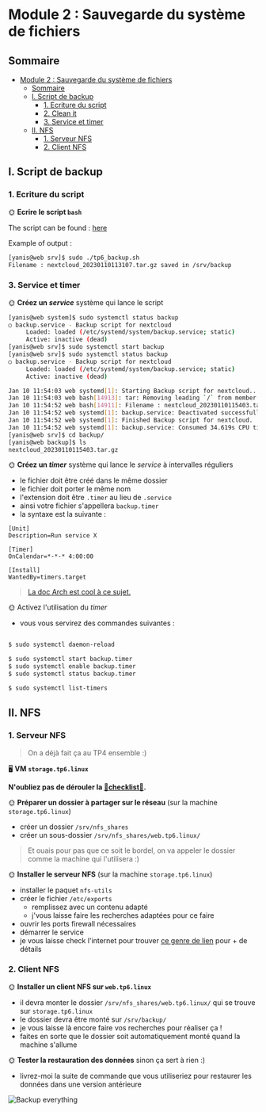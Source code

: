 # Module 2 : Sauvegarde du système de fichiers

## Sommaire

- [Module 2 : Sauvegarde du système de fichiers](#module-2--sauvegarde-du-système-de-fichiers)
  - [Sommaire](#sommaire)
  - [I. Script de backup](#i-script-de-backup)
    - [1. Ecriture du script](#1-ecriture-du-script)
    - [2. Clean it](#2-clean-it)
    - [3. Service et timer](#3-service-et-timer)
  - [II. NFS](#ii-nfs)
    - [1. Serveur NFS](#1-serveur-nfs)
    - [2. Client NFS](#2-client-nfs)

## I. Script de backup

### 1. Ecriture du script

🌞 **Ecrire le script `bash`**

The script can be found : [here](tp6_backup.sh)

Example of output :

```bash
[yanis@web srv]$ sudo ./tp6_backup.sh 
Filename : nextcloud_20230110113107.tar.gz saved in /srv/backup
```

### 3. Service et timer

🌞 **Créez un *service*** système qui lance le script

```bash
[yanis@web system]$ sudo systemctl status backup
○ backup.service - Backup script for nextcloud
     Loaded: loaded (/etc/systemd/system/backup.service; static)
     Active: inactive (dead)
[yanis@web srv]$ sudo systemctl start backup
[yanis@web srv]$ sudo systemctl status backup
○ backup.service - Backup script for nextcloud
     Loaded: loaded (/etc/systemd/system/backup.service; static)
     Active: inactive (dead)

Jan 10 11:54:03 web systemd[1]: Starting Backup script for nextcloud...
Jan 10 11:54:03 web bash[14913]: tar: Removing leading `/` from member names
Jan 10 11:54:52 web bash[14911]: Filename : nextcloud_20230110115403.tar.gz saved in /srv/backup
Jan 10 11:54:52 web systemd[1]: backup.service: Deactivated successfully.
Jan 10 11:54:52 web systemd[1]: Finished Backup script for nextcloud.
Jan 10 11:54:52 web systemd[1]: backup.service: Consumed 34.619s CPU time.
[yanis@web srv]$ cd backup/
[yanis@web backup]$ ls
nextcloud_20230110115403.tar.gz

```

🌞 **Créez un *timer*** système qui lance le *service* à intervalles réguliers

- le fichier doit être créé dans le même dossier
- le fichier doit porter le même nom
- l'extension doit être `.timer` au lieu de `.service`
- ainsi votre fichier s'appellera `backup.timer`
- la syntaxe est la suivante :

```systemd
[Unit]
Description=Run service X

[Timer]
OnCalendar=*-*-* 4:00:00

[Install]
WantedBy=timers.target
```

> [La doc Arch est cool à ce sujet.](https://wiki.archlinux.org/title/systemd/Timers)

🌞 Activez l'utilisation du *timer*

- vous vous servirez des commandes suivantes :

```bash

$ sudo systemctl daemon-reload

$ sudo systemctl start backup.timer
$ sudo systemctl enable backup.timer
$ sudo systemctl status backup.timer

$ sudo systemctl list-timers
```

## II. NFS

### 1. Serveur NFS

> On a déjà fait ça au TP4 ensemble :)

🖥️ **VM `storage.tp6.linux`**

**N'oubliez pas de dérouler la [📝**checklist**📝](../../2/README.md#checklist).**

🌞 **Préparer un dossier à partager sur le réseau** (sur la machine `storage.tp6.linux`)

- créer un dossier `/srv/nfs_shares`
- créer un sous-dossier `/srv/nfs_shares/web.tp6.linux/`

> Et ouais pour pas que ce soit le bordel, on va appeler le dossier comme la machine qui l'utilisera :)

🌞 **Installer le serveur NFS** (sur la machine `storage.tp6.linux`)

- installer le paquet `nfs-utils`
- créer le fichier `/etc/exports`
  - remplissez avec un contenu adapté
  - j'vous laisse faire les recherches adaptées pour ce faire
- ouvrir les ports firewall nécessaires
- démarrer le service
- je vous laisse check l'internet pour trouver [ce genre de lien](https://www.digitalocean.com/community/tutorials/how-to-set-up-an-nfs-mount-on-rocky-linux-9) pour + de détails

### 2. Client NFS

🌞 **Installer un client NFS sur `web.tp6.linux`**

- il devra monter le dossier `/srv/nfs_shares/web.tp6.linux/` qui se trouve sur `storage.tp6.linux`
- le dossier devra être monté sur `/srv/backup/`
- je vous laisse là encore faire vos recherches pour réaliser ça !
- faites en sorte que le dossier soit automatiquement monté quand la machine s'allume

🌞 **Tester la restauration des données** sinon ça sert à rien :)

- livrez-moi la suite de commande que vous utiliseriez pour restaurer les données dans une version antérieure

![Backup everything](../pics/backup_everything.jpg)